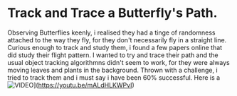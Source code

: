 # Track and Trace a Butterfly's Path.

Observing Butterflies keenly, i realised they had a tinge of randomness attached to the way they fly, for they don't necessarily fly 
in a straight line. Curious enough to track and study them, i found a few papers online that did study their flight pattern.
I wanted to try and trace their path and the usual object tracking algorithmns didn't seem to work, for they were always moving leaves and 
plants in the background. 
Thrown with a challenge, i tried to track them and i must say i have been 60% successful.
Here is a ![VIDEO](http://img.youtube.com/vi/https://youtu.be/mALdHLKWPvI/0.jpg)](https://youtu.be/mALdHLKWPvI)
